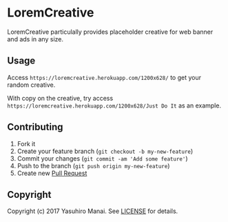 # LoremCreative

LoremCreative particulally provides placeholder creative for web banner and ads in any size.

## Usage

Access `https://loremcreative.herokuapp.com/1200x628/` to get your random creative.

With copy on the creative, try access `https://loremcreative.herokuapp.com/1200x628/Just Do It` as an example.

## Contributing

1. Fork it
2. Create your feature branch (`git checkout -b my-new-feature`)
3. Commit your changes (`git commit -am 'Add some feature'`)
4. Push to the branch (`git push origin my-new-feature`)
5. Create new [Pull Request](../../pull/new/master)

## Copyright

Copyright (c) 2017 Yasuhiro Manai. See [LICENSE](LICENSE) for details.
